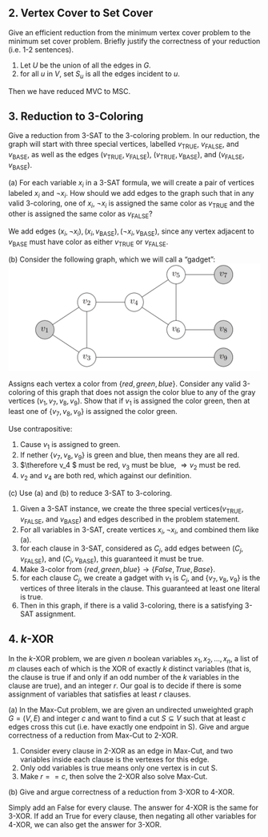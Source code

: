 ## 2. Vertex Cover to Set Cover

Give an efficient reduction from the minimum vertex cover problem to the minimum set cover problem. Briefly justify the correctness of your reduction (i.e. 1-2 sentences).

1. Let $U$ be the union of all the edges in $G$.
2. for all $u$ in $V$, set $S_u$ is all the edges incident to $u$.

Then we have reduced MVC to MSC.

## 3. Reduction to 3-Coloring

Give a reduction from 3-SAT to the 3-coloring problem.
In our reduction, the graph will start with three special vertices, labelled $v_{\text{TRUE}}$, $v_{\text{FALSE}}$, and $v_{\text{BASE}}$, as well as the edges $(v_{\text{TRUE}}, v_{\text{FALSE}})$, $(v_{\text{TRUE}}, v_{\text{BASE}})$, and $(v_{\text{FALSE}}, v_{\text{BASE}})$.

(a) For each variable $x_i$ in a 3-SAT formula, we will create a pair of vertices labeled $x_i$ and $\neg x_i$. How should we add edges to the graph such that in any valid 3-coloring, one of $x_i$, $\neg x_i$ is assigned the same color as $v_{\text{TRUE}}$ and the other is assigned the same color as $v_{\text{FALSE}}$?

We add edges $(x_i,\neg x_i), (x_i, v_{\text{BASE}}), (\neg x_i, v_{\text{BASE}})$, since any vertex adjacent to $v_{\text{BASE}}$ must have color as either $v_{\text{TRUE}}$ or $v_{\text{FALSE}}$.

(b) Consider the following graph, which we will call a “gadget”:
![图 0](../images/10a5f3639e73bee7089bc21252306fba357224fa4489f2976850edc2865626f9.png)  

Assigns each vertex a color from $\{red, green, blue\}$. Consider any valid 3-coloring of this graph that does not assign the color blue to any of the gray vertices $(v_1, v_7, v_8, v_9)$. Show that if $v_1$ is assigned the color green, then at least one of $\{v_7, v_8, v_9\}$ is assigned the color green.

Use contrapositive:

1. Cause $v_1$ is assigned to green.
2. If nether $\{v_7,v_8,v_9\}$ is green and blue, then means they are all red.
3. $\therefore v_4 $ must be red, $v_3$ must be blue, $\Rightarrow v_2$ must be red.
4. $v_2$ and $v_4$ are both red, which against our definition.

(c) Use (a) and (b) to reduce 3-SAT to 3-coloring.

1. Given a 3-SAT instance, we create the three special vertices($v_{\text{TRUE}}$, $v_{\text{FALSE}}$, and $v_{\text{BASE}}$) and edges described in the problem statement.
2. For all variables in 3-SAT, create vertices $x_i, \neg x_i$, and combined them like (a).
3. for each clause in 3-SAT, considered as $C_j$, add edges between $(C_j$, $v_{\text{FALSE}})$, and $(C_j,v_{\text{BASE}})$, this guaranteed it must be true.
4. Make 3-color from $\{red, green, blue\} \to \{False, True, Base\}$.
5. for each clause $C_j$, we create a gadget with $v_1$ is $C_j$, and $\{v_7,v_8,v_9\}$ is the vertices of three literals in the clause. This guaranteed at least one literal is true.
6. Then in this graph, if there is a valid 3-coloring, there is a satisfying 3-SAT assignment.

## 4. $k$-XOR

In the $k$-XOR problem, we are given $n$ boolean variables $x_1, x_2, . . . , x_n$, a list of $m$ clauses each of which is the XOR of exactly $k$ distinct variables (that is, the clause is true if and only if an odd number of the $k$ variables in the clause are true), and an integer $r$. Our goal is to decide if there is some assignment of variables that satisfies at least $r$ clauses.

(a) In the Max-Cut problem, we are given an undirected unweighted graph $G = (V, E)$ and integer $c$ and want to find a cut $S \subseteq V$ such that at least $c$ edges cross this cut (i.e. have exactly one endpoint in S). Give and argue correctness of a reduction from Max-Cut to 2-XOR.

1. Consider every clause in 2-XOR as an edge in Max-Cut, and two variables inside each clause is the vertexes for this edge.
2. Only odd variables is true means only one vertex is in cut S.
3. Make $r==c$, then solve the 2-XOR also solve Max-Cut.

(b) Give and argue correctness of a reduction from 3-XOR to 4-XOR.

Simply add an False for every clause. The answer for 4-XOR is the same for 3-XOR.
If add an True for every clause, then negating all other variables for 4-XOR, we can also get the answer for 3-XOR.
